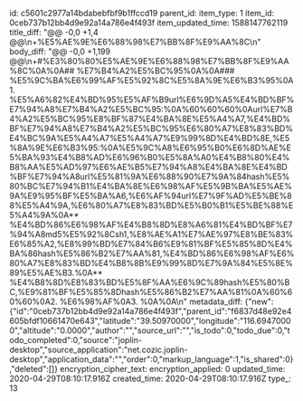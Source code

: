 id: c5601c2977a14bdabebfbf9b1ffccd19
parent_id: 
item_type: 1
item_id: 0ceb737b12bb4d9e92a14a786e4f493f
item_updated_time: 1588147762119
title_diff: "@@ -0,0 +1,4 @@\n+%E5%AE%9E%E6%88%98%E7%BB%8F%E9%AA%8C\n"
body_diff: "@@ -0,0 +1,199 @@\n+#%E3%80%80%E5%AE%9E%E6%88%98%E7%BB%8F%E9%AA%8C%0A%0A## %E7%B4%A2%E5%BC%95%0A%0A### %E5%9C%BA%E6%99%AF%E5%92%8C%E5%8A%9E%E6%B3%95%0A1. %E5%A6%82%E4%BD%95%E5%AF%B9url%E6%9D%A5%E4%BD%BF%E7%94%A8%E7%B4%A2%E5%BC%95:%0A%60%60%60%0Aurl%E7%B4%A2%E5%BC%95%E8%BF%87%E4%BA%8E%E5%A4%A7,%E4%BD%BF%E7%94%A8%E7%B4%A2%E5%BC%95%E6%80%A7%E8%83%BD%E4%BC%9A%E5%A4%A7%E5%A4%A7%E9%99%8D%E4%BD%8E,%E5%8A%9E%E6%B3%95:%0A%E5%9C%A8%E6%95%B0%E6%8D%AE%E5%BA%93%E4%B8%AD%E6%96%B0%E5%8A%A0%E4%B8%80%E4%B8%AA%E5%AD%97%E6%AE%B5%E7%94%A8%E4%BA%8E%E4%BD%BF%E7%94%A8url%E5%81%9A%E6%88%90%E7%9A%84hash%E5%80%BC%E7%94%B1%E4%BA%8E%E6%98%AF%E5%9B%BA%E5%AE%9A%E9%95%BF%E5%BA%A6,%E6%AF%94url%E7%9F%AD%E5%BE%88%E5%A4%9A,%E6%80%A7%E8%83%BD%E5%B0%B1%E5%BE%88%E5%A4%9A%0A** %E4%BD%86%E6%98%AF%E4%B8%8D%E8%A6%81%E4%BD%BF%E7%94%A8md5%E5%92%8Csh1,%E8%AE%A1%E7%AE%97%E8%BE%83%E6%85%A2,%E8%99%BD%E7%84%B6%E9%81%BF%E5%85%8D%E4%BA%86hash%E5%86%B2%E7%AA%81,%E4%BD%86%E6%98%AF%E6%80%A7%E8%83%BD%E4%B8%8B%E9%99%8D%E7%9A%84%E5%8E%89%E5%AE%B3.%0A** %E4%B8%8D%E8%83%BD%E5%8F%AA%E6%9C%89hash%E5%80%BC,%E9%81%BF%E5%85%8Dhash%E5%86%B2%E7%AA%81%0A%60%60%60%0A2. %E6%98%AF%0A3. %0A%0A\n"
metadata_diff: {"new":{"id":"0ceb737b12bb4d9e92a14a786e4f493f","parent_id":"f6837d48e92e4605bfdf10661470e643","latitude":"39.50970000","longitude":"116.69470000","altitude":"0.0000","author":"","source_url":"","is_todo":0,"todo_due":0,"todo_completed":0,"source":"joplin-desktop","source_application":"net.cozic.joplin-desktop","application_data":"","order":0,"markup_language":1,"is_shared":0},"deleted":[]}
encryption_cipher_text: 
encryption_applied: 0
updated_time: 2020-04-29T08:10:17.916Z
created_time: 2020-04-29T08:10:17.916Z
type_: 13